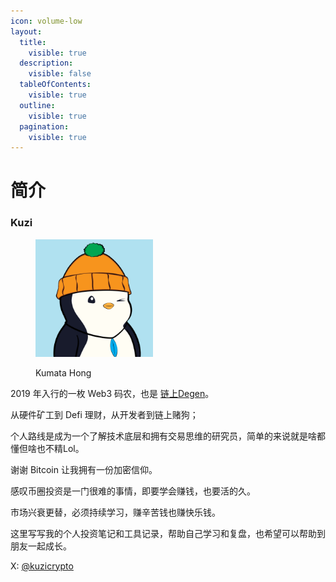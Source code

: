 ```yaml
---
icon: volume-low
layout:
  title:
    visible: true
  description:
    visible: false
  tableOfContents:
    visible: true
  outline:
    visible: true
  pagination:
    visible: true
---
```


# 简介

### Kuzi

<div align="left"><figure><img src=".gitbook/assets/5516.jpg" alt="Pudgy#5516" width="188"><figcaption><p>Kumata Hong</p></figcaption></figure></div>

2019 年入行的一枚 Web3 码农，也是 [链上Degen](https://x.com/i/grok/share/UM5mJSf4VYlvPMitBJLUpf8Dn)。

从硬件矿工到 Defi 理财，从开发者到链上赌狗；

个人路线是成为一个了解技术底层和拥有交易思维的研究员，简单的来说就是啥都懂但啥也不精Lol。



谢谢 Bitcoin 让我拥有一份加密信仰。

感叹币圈投资是一门很难的事情，即要学会赚钱，也要活的久。

市场兴衰更替，必须持续学习，赚辛苦钱也赚快乐钱。



这里写写我的个人投资笔记和工具记录，帮助自己学习和复盘，也希望可以帮助到朋友一起成长。

X: [@kuzicrypto](https://x.com/kuzicrypto)

